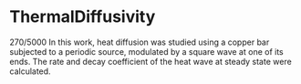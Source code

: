 # ThermalDiffusivity
  270/5000 In this work, heat diffusion was studied using a copper bar subjected to a periodic source, modulated by a square wave at one of its ends. The rate and decay coefficient of the heat wave at steady state were calculated.
